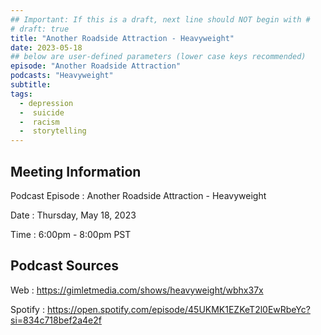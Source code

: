 ```yaml
---
## Important: If this is a draft, next line should NOT begin with #
# draft: true
title: "Another Roadside Attraction - Heavyweight"
date: 2023-05-18
## below are user-defined parameters (lower case keys recommended)
episode: "Another Roadside Attraction"
podcasts: "Heavyweight"
subtitle:
tags:
  - depression
  -  suicide
  -  racism
  -  storytelling
---
```


## Meeting Information

Podcast Episode
:   Another Roadside Attraction - Heavyweight

Date
:   Thursday, May 18, 2023

Time
:   6:00pm - 8:00pm PST

## Podcast Sources

Web
:   https://gimletmedia.com/shows/heavyweight/wbhx37x

Spotify
:   https://open.spotify.com/episode/45UKMK1EZKeT2l0EwRbeYc?si=834c718bef2a4e2f

